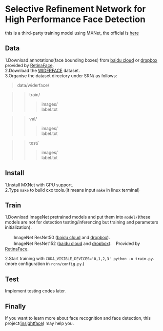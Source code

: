 # Selective Refinement Network for High Performance Face Detection
this is a third-party training model using MXNet, the official is [here](https://github.com/ChiCheng123/SRN/blob/master/README.md#selective-refinement-network-for-high-performance-face-detection)
## Data
1.Download annotations(face bounding boxes) from [baidu cloud](https://pan.baidu.com/s/1Laby0EctfuJGgGMgRRgykA) or [dropbox](http://dropbox.com/s/7j70r3eeepe4r2g/retinaface_gt_v1.1.zip?dl=0) provided by [RetinaFace](https://github.com/deepinsight/insightface/tree/master/RetinaFace).</br>
2.Download the [WIDERFACE](http://shuoyang1213.me/WIDERFACE/WiderFace_Results.html) dataset.</br>
3.Organise the dataset directory under SRN/ as follows:</br>
>data/widerface/</br>

>>train/</br>
>>>images/</br>
>>>label.txt</br>

>>val/</br>
>>>images/</br>
>>>label.txt</br>

>>test/</br>
>>>images/</br>
>>>label.txt</br>
## Install
1.Install MXNet with GPU support.</br>
2.Type `make` to build cxx tools.(it means input `make` in linux terminal)
## Train
1.Download ImageNet pretrained models and put them into `model/`(these models are not for detection testing/inferencing but training and parameters initialization).
    
　　ImageNet ResNet50 ([baidu cloud](https://pan.baidu.com/s/1WAkU9ZA_j-OmzO-sdk9whA) and [dropbox](https://www.dropbox.com/s/48b850vmnaaasfl/imagenet-resnet-50.zip?dl=0)).</br>
　　ImageNet ResNet152 ([baidu cloud](https://pan.baidu.com/s/1nzQ6CzmdKFzg8bM8ChZFQg) and [dropbox](https://www.dropbox.com/s/8ypcra4nqvm32v6/imagenet-resnet-152.zip?dl=0)).　Provided by [RetinaFace](https://github.com/deepinsight/insightface/tree/master/RetinaFace).</br>

2.Start training with `CUDA_VISIBLE_DEVICES='0,1,2,3' python -u train.py`.(more configuration in `rcnn/config.py`.)
## Test
Implement testing codes later.
## Finally
If you want to learn more about face recognition and face detection, this project([insightface](https://github.com/deepinsight/insightface)) may help you.
